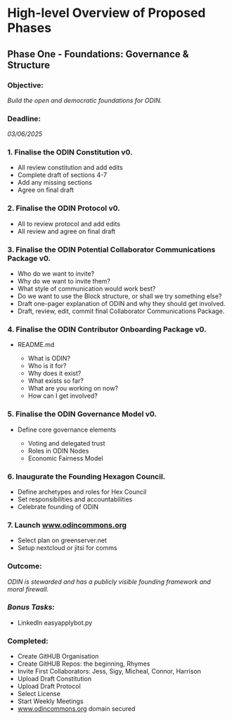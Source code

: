 # High-level Overview of Proposed Phases

## Phase One - Foundations: Governance & Structure

### **Objective**:

_Build the open and democratic foundations for ODIN._

### **Deadline:**

_03/06/2025_

### 1. Finalise the ODIN Constitution v0.

- All review constitution and add edits
- Complete draft of sections 4-7
- Add any missing sections
- Agree on final draft

### 2. Finalise the ODIN Protocol v0.

- All to review protocol and add edits
- All review and agree on final draft

### 3. Finalise the ODIN Potential Collaborator Communications Package v0.

- Who do we want to invite?
- Why do we want to invite them?
- What style of communication would work best?
- Do we want to use the Block structure, or shall we try something else?
- Draft one-pager explanation of ODIN and why they should get involved.
- Draft, review, edit, commit final Collaborator Communications Package.

### 4. Finalise the ODIN Contributor Onboarding Package v0.

- README.md

  - What is ODIN?
  - Who is it for?
  - Why does it exist?
  - What exists so far?
  - What are you working on now?
  - How can I get involved?

### 5. Finalise the ODIN Governance Model v0.

- Define core governance elements

  - Voting and delegated trust
  - Roles in ODIN Nodes
  - Economic Fairness Model

### 6. Inaugurate the Founding Hexagon Council.

- Define archetypes and roles for Hex Council
- Set responsibilities and accountabilities
- Celebrate founding of ODIN

### 7. Launch www.odincommons.org

- Select plan on greenserver.net
- Setup nextcloud or jitsi for comms

### **Outcome:**

_ODIN is stewarded and has a publicly visible founding framework and moral firewall._

### _Bonus Tasks:_

- LinkedIn easyapplybot.py

### Completed:

- Create GitHUB Organisation
- Create GitHUB Repos: the beginning, Rhymes
- Invite First Collaborators: Jess, Sigy, Micheal, Connor, Harrison
- Upload Draft Constitution
- Upload Draft Protocol
- Select License
- Start Weekly Meetings
- www.odincommons.org domain secured
